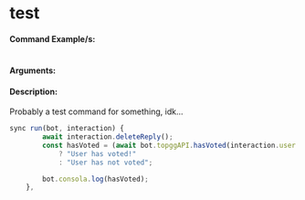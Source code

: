 # test

#### Command Example/s:

```fix

```

#### Arguments:

#### Description:

Probably a test command for something, idk...

```ts
sync run(bot, interaction) {
        await interaction.deleteReply();
        const hasVoted = (await bot.topggAPI.hasVoted(interaction.user.id))
            ? "User has voted!"
            : "User has not voted";

        bot.consola.log(hasVoted);
    },
```
